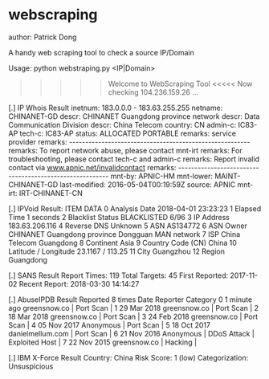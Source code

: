 # webscraping 
author: Patrick Dong

A handy web scraping tool to check a source IP/Domain

Usage: python webstraping.py <IP|Domain>
>>>>> Welcome to WebScraping Tool <<<<<
Now checking 104.236.159.26 ...

[.] IP Whois Result
inetnum:        183.0.0.0 - 183.63.255.255
netname:        CHINANET-GD
descr:          CHINANET Guangdong province network
descr:          Data Communication Division
descr:          China Telecom
country:        CN
admin-c:        IC83-AP
tech-c:         IC83-AP
status:         ALLOCATED PORTABLE
remarks:        service provider
remarks:        --------------------------------------------------------
remarks:        To report network abuse, please contact mnt-irt
remarks:        For troubleshooting, please contact tech-c and admin-c
remarks:        Report invalid contact via www.apnic.net/invalidcontact
remarks:        --------------------------------------------------------
mnt-by:         APNIC-HM
mnt-lower:      MAINT-CHINANET-GD
last-modified:  2016-05-04T00:19:59Z
source:         APNIC
mnt-irt:        IRT-CHINANET-CN

[.] IPVoid Result:
                    ITEM                                              DATA
0          Analysis Date                               2018-04-01 23:23:23
1           Elapsed Time                                         1 seconds
2       Blacklist Status                                  BLACKLISTED 6/96
3             IP Address                                    183.63.206.116
4            Reverse DNS                                           Unknown
5                    ASN                                          AS134772
6              ASN Owner  CHINANET Guangdong province Dongguan MAN network
7                    ISP                           China Telecom Guangdong
8              Continent                                              Asia
9           Country Code                                        (CN) China
10  Latitude / Longitude                                  23.1167 / 113.25
11                  City                                         Guangzhou
12                Region                                        Guangdong 


[.] SANS Result
Report Times: 119
Total Targets: 45
First Reported: 2017-11-02
Recent Report: 2018-03-30 14:14:27


[.] AbuseIPDB Result
Reported 8 times
             Date            Reporter                            Category
0   1 minute ago        greensnow.co                       | Port Scan | 
1    29 Mar 2018        greensnow.co                       | Port Scan | 
2    18 Mar 2018        greensnow.co                       | Port Scan | 
3    24 Feb 2018        greensnow.co                       | Port Scan | 
4    05 Nov 2017            Anonymous                      | Port Scan | 
5    18 Oct 2017    danielmellum.com                       | Port Scan | 
6    21 Nov 2016            Anonymous   | DDoS Attack | Exploited Host | 
7    22 Nov 2015        greensnow.co                         | Hacking |  


[.] IBM X-Force Result
Country: China
Risk Score: 1 (low)
Categorization: Unsuspicious
